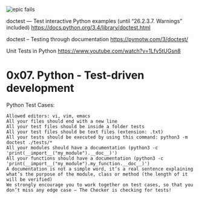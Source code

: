 ![epic fails](https://s3.amazonaws.com/intranet-projects-files/holbertonschool-higher-level_programming+/246/giphy-4.gif)

doctest — Test interactive Python examples (until “26.2.3.7. Warnings” included) https://docs.python.org/3.4/library/doctest.html

doctest – Testing through documentation https://pymotw.com/3/doctest/

Unit Tests in Python https://www.youtube.com/watch?v=1Lfv5tUGsn8

# 0x07. Python - Test-driven development

Python Test Cases:

    Allowed editors: vi, vim, emacs
    All your files should end with a new line
    All your test files should be inside a folder tests
    All your test files should be text files (extension: .txt)
    All your tests should be executed by using this command: python3 -m doctest ./tests/*
    All your modules should have a documentation (python3 -c 'print(__import__("my_module").__doc__)')
    All your functions should have a documentation (python3 -c 'print(__import__("my_module").my_function.__doc__)')
    A documentation is not a simple word, it’s a real sentence explaining what’s the purpose of the module, class or method (the length of it will be verified)
    We strongly encourage you to work together on test cases, so that you don’t miss any edge case – The Checker is checking for tests!
